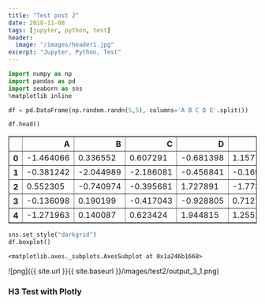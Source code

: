 ```yaml
---
title: "Test post 2"
date: 2018-11-08
tags: [jupyter, python, test]
header:
  image: "/images/header1.jpg"
excerpt: "Jupyter, Python, Test"
---
```


```python
import numpy as np
import pandas as pd
import seaborn as sns
%matplotlib inline
```


```python
df = pd.DataFrame(np.random.randn(5,5), columns='A B C D E'.split())
```


```python
df.head()
```




<div>
<style scoped>
    .dataframe tbody tr th:only-of-type {
        vertical-align: middle;
    }

    .dataframe tbody tr th {
        vertical-align: top;
    }

    .dataframe thead th {
        text-align: right;
    }
</style>
<table border="1" class="dataframe">
  <thead>
    <tr style="text-align: right;">
      <th></th>
      <th>A</th>
      <th>B</th>
      <th>C</th>
      <th>D</th>
      <th>E</th>
    </tr>
  </thead>
  <tbody>
    <tr>
      <th>0</th>
      <td>-1.464066</td>
      <td>0.336552</td>
      <td>0.607291</td>
      <td>-0.681398</td>
      <td>1.157758</td>
    </tr>
    <tr>
      <th>1</th>
      <td>-0.381242</td>
      <td>-2.044989</td>
      <td>-2.186081</td>
      <td>-0.456841</td>
      <td>-0.169559</td>
    </tr>
    <tr>
      <th>2</th>
      <td>0.552305</td>
      <td>-0.740974</td>
      <td>-0.395681</td>
      <td>1.727891</td>
      <td>-1.773343</td>
    </tr>
    <tr>
      <th>3</th>
      <td>-0.136098</td>
      <td>0.190199</td>
      <td>-0.417043</td>
      <td>-0.928805</td>
      <td>0.712748</td>
    </tr>
    <tr>
      <th>4</th>
      <td>-1.271963</td>
      <td>0.140087</td>
      <td>0.623424</td>
      <td>1.944815</td>
      <td>1.255174</td>
    </tr>
  </tbody>
</table>
</div>




```python
sns.set_style("darkgrid")
df.boxplot()
```




    <matplotlib.axes._subplots.AxesSubplot at 0x1a246b1668>


![png]({{ site.url }}{{ site.baseurl }}/images/test2/output_3_1.png)


### H3 Test with Plotly


<script src="https://cdn.plot.ly/plotly-latest.min.js"></script>
<div id="22495cec-ac95-42d5-b3b1-4566a5848585" style="height: 100%; width: 100%;" class="plotly-graph-div"></div><script type="text/javascript">window.PLOTLYENV=window.PLOTLYENV || {};window.PLOTLYENV.BASE_URL="https://plot.ly";Plotly.newPlot("22495cec-ac95-42d5-b3b1-4566a5848585", [{"type": "scatter", "x": [0.0, 0.1111111111111111, 0.2222222222222222, 0.3333333333333333, 0.4444444444444444, 0.5555555555555556, 0.6666666666666666, 0.7777777777777777, 0.8888888888888888, 1.0], "y": [-0.2706323284096669, -0.5368085060076518, -0.3650022122835297, 1.0837185699917664, -1.6123886503326845, 1.3256691068338189, -0.31083903066205104, 0.6951190301897303, -1.624361384686101, 1.852523980751262]}], {}, {"showLink": true, "linkText": "Export to plot.ly"})</script>

<div id="cd52e831-399a-403d-9bb2-0c56214b1d38" style="height: 100%; width: 100%;" class="plotly-graph-div"></div><script type="text/javascript">window.PLOTLYENV=window.PLOTLYENV || {};window.PLOTLYENV.BASE_URL="https://plot.ly";Plotly.newPlot("cd52e831-399a-403d-9bb2-0c56214b1d38", [{"type": "pie", "values": [4500, 2500, 1053, 500], "labels": ["Oxygen", "Hydrogen", "Carbon_Dioxide", "Nitrogen"]}], {}, {"linkText": "Export to plot.ly", "showLink": true})</script>

<div id="1b6fbcd5-909e-4413-812f-b9276d3a3f71" style="height: 100%; width: 100%;" class="plotly-graph-div"></div><script type="text/javascript">window.PLOTLYENV=window.PLOTLYENV || {};window.PLOTLYENV.BASE_URL="https://plot.ly";Plotly.newPlot("1b6fbcd5-909e-4413-812f-b9276d3a3f71", [{"colorbar": {"title": "Colorbar title goes here"}, "colorscale": "Greens", "locationmode": "USA-states", "locations": ["AZ", "CA", "NY"], "text": ["Arizona", "California", "New York"], "z": [1.0, 2.0, 3.0], "type": "choropleth", "uid": "a4676b66-649f-471b-8a5c-59f8dd04be84"}], {"geo": {"scope": "usa"}}, {"showLink": true, "linkText": "Export to plot.ly"})</script><script type="text/javascript">window.addEventListener("resize", function(){Plotly.Plots.resize(document.getElementById("1b6fbcd5-909e-4413-812f-b9276d3a3f71"));});</script>

<div id="d5392824-df60-4e16-87d3-2f1c2f67ecb7" style="height: 100%; width: 100%;" class="plotly-graph-div"></div><script type="text/javascript">window.PLOTLYENV=window.PLOTLYENV || {};window.PLOTLYENV.BASE_URL="https://plot.ly";Plotly.newPlot("d5392824-df60-4e16-87d3-2f1c2f67ecb7", [{"x": [0.1380647995004599, 0.1354236147450721, 0.09518920747412957, -0.7700447334081425, -1.8498069646561726, 0.08918366385737063, 1.2535164530958067, -1.1108770615553671, 0.42183445995592955, 1.384071380915722, 0.14145349559399342, 1.5164020361116053, 0.6404446825232781, -0.37017825943231464, 0.5049235504240451, 0.34500305813863896, 0.8327035751158927, 0.36066665394230496, -1.3080302041421232, -0.44057702218219197, 1.2955571898870706, 1.807749704061561, -0.06137087936608397, 0.22569470554798138, 1.3207212249491764, -0.49619682791850334, -1.2632538548328955, 1.3894404186683007, -0.19190770833944934, 1.1204296115521017, -0.39216437071703114, 0.4177544038472647, -1.8664574347231007, 0.49079361501941193, -0.37665088508308614, -0.8272208587512233, 0.41691344653602713, 1.596336859062487, -0.28685110313797496, 0.1299977950222784, 0.02578982426845919, 1.3553637065185014, -0.5092624710468688, 1.3810672397387143, 1.8457639377704829, -0.44253169574432843, 0.5014379835716172, -1.4254606470414248, -2.6028295824585066, 0.817741092278958, -0.8103086557628315, -1.115125542986411, 0.8027615403473195, 0.7024600196146803, -0.5405202802318575, -0.728514339365132, -0.616073504431071, 1.4486696061236435, -0.3213596680883351, -0.24926311278084504, -2.666310100342571, -0.1209908671550492, 0.9727933266550617, 2.374105894229449, -2.4935451242055087, 1.0496543008088608, -0.6796679519946316, -0.5551056945261179, -0.22876637534059083, 0.26016412158356006, 0.45216945755742083, -1.8421916791495334, -0.09175637265946517, 0.20661968442019818, -0.3527640555330549, -0.5888500613074475, 1.7226485521916568, 0.0730222133035803, 1.1801255384094997, -0.20772940428449324, 0.5482936432737804, -0.5609276585133238, 0.9140535043638135, -0.4620495328508397, -0.20648701620768845, -0.5927645457442796, -2.0175811259185257, 1.3983949328262495, -0.5590941968824078, -1.30681369968625, -0.212540642863303, -0.15917273874700058, 1.5154534975764196, -0.4035387169966021, -0.9424089623095501, -0.7346627907620497, -1.5606953693192545, -0.8316395182673529, 0.5958964928691214, -1.6277511570810077], "y": [-1.016505850050447, -1.1001700211233065, 0.4476015603880547, 1.8616600886934027, -0.7534692836154143, -0.2827981188184089, -1.574227895881099, -1.1958239161529949, 0.34689520589087786, 0.005411704965636611, 0.8497663270841828, 0.3298064092380842, 0.47187262508614414, -0.23704784002464963, 0.46974442607639766, -0.4851184715945501, -1.2160852273162288, 0.3316943067839701, 0.9913402386979187, 1.3711535518470117, 0.13916402238753942, -0.407936848350999, -0.577053465860933, -0.07587744737463956, 1.510898739595132, -0.6801230056916006, 0.37818333917977215, 0.10410373028373636, 2.604138394966587, 2.967757413134468, 0.18738167522150473, 0.36005232234353085, -0.21239570174989805, 0.5120862662494576, -0.9794313666092741, -0.45072294945784647, 1.2745993799340694, 1.2002409085458108, 0.2821702826332137, -0.42604041213349514, 0.8245248983147375, -0.36807498126209964, -0.6333127425737286, 0.4884119986637308, 0.8347316897053647, 0.9118368096490923, 0.0678485289179492, 0.9268485033008116, 0.1808472763155586, -0.4939886781829179, -0.5640414046952301, 1.8800443850390682, 0.6817282784135428, -0.3862928601751579, -0.6408165061201447, -1.1185694601507292, 0.9915990793936198, 1.6213309578440362, 0.5691286523220991, 0.6188116830137598, -1.419325670776677, 0.79500806301589, -0.9276144738677993, 2.4716434398443528, -1.7090523648740366, -1.610685684225159, -1.0680654355323822, 0.25449504819079594, 0.5041142825171906, 0.9408788833127807, -1.7880223896597696, -0.6395454439431837, 0.4269845684463729, -2.880095375578491, 0.0751900138723579, 1.307057183107387, 0.25925852605966637, 1.2650683705453338, 2.277261022508916, -0.5162860104664929, 0.2908597819663212, -0.8496509899096234, 0.17167338856347253, -0.33530029982971293, 0.3754830965651253, -1.1838592997924042, 1.8460863939117014, -2.287635807994693, -0.6651982230801818, -0.48746566717417605, 0.7910367393809401, -0.43066900817275405, -0.8935791984832347, 0.2630480916242606, 0.07259443302964333, 0.9384653186048888, 0.0575717522792154, 0.5635483179527252, -1.206734092414603, 0.20572449055312433], "type": "scatter", "uid": "e6dea2a5-c825-42d7-8797-ab0d6a414c14"}], {"title": "scatter plot with pandas"}, {"showLink": true, "linkText": "Export to plot.ly"})</script><script type="text/javascript">window.addEventListener("resize", function(){Plotly.Plots.resize(document.getElementById("d5392824-df60-4e16-87d3-2f1c2f67ecb7"));});</script>
